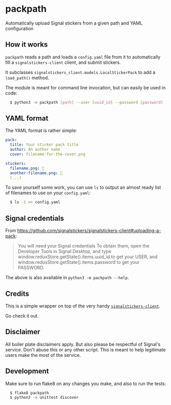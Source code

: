# packpath
Automatically upload Signal stickers from a given path and YAML configuration

## How it works

`packpath` reads a path and loads a `config.yaml` file from it to automatically
fill a `signalstickers-client` client, and submit stickers.

It subclasses `signalstickers_client.models.LocalStickerPack` to add a
`load_path()` method.

The module is meant for command line invocation, but can easily be used
in code:

```sh
  $ python3 -m packpath [path] --user [uuid_id] --password [password]
```

## YAML format

The YAML format is rather simple:

```yaml
pack:
  title: Your sticker pack title
  author: An author name
  cover: filename-for-the-cover.png

stickers:
  filename.png: 👀
  another-filename.png: 👋
  (...)
```

To save yourself some work, you can use `ls` to output an almost ready
list of filenames to use on your `config.yaml`:

```sh
  $ ls -1 >> config.yaml
```

## Signal credentials

From https://github.com/signalstickers/signalstickers-client#uploading-a-pack:

> You will need your Signal credentials To obtain them, open the
> Developer Tools in Signal Desktop, and type
> window.reduxStore.getState().items.uuid_id to get your USER, and
> window.reduxStore.getState().items.password to get your PASSWORD.

The above is also available in `python3 -m packpath --help`.

## Credits

This is a simple wrapper on top of the very handy
[`signalstickers-client`](https://github.com/signalstickers/signalstickers-client).

Go check it out.

## Disclaimer

All boiler plate disclaimers apply. But also please be respectful of
Signal's service. Don't abuse this or any other script. This is meant to
help legitimate users make the most of the service.


## Development

Make sure to run flake8 on any changes you make, and also to run the
tests:
```sh
  $ flake8 packpath
  $ python3 -m unittest discover
```
